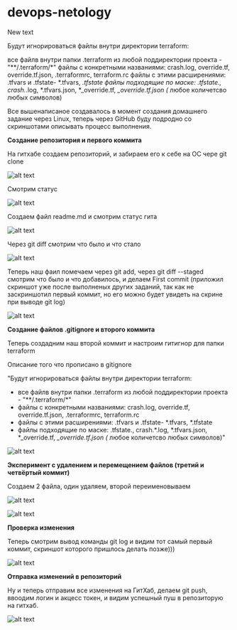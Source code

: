 # devops-netology
New text

Будут игнорироваться файлы внутри директории terraform:

все файлв внутри папки .terraform из любой поддиректории проекта - "**/.terraform/*"
файлы с конкретными названиями: crash.log, override.tf, override.tf.json, .terraformrc, terraform.rc
файлы с этими расширениями: .tfvars и .tfstate- *.tfvars, *.tfstate
файлы подходящие по маске:  .tfstate., crash.*.log, *.tfvars.json, *_override.tf, *_override.tf.json  (* любое количетсво любых символов)

Все вышенаписаное создавалось в момент создания домашнего задание через Linux, теперь через GitHub буду подродно со скриншотами описывать процесс выполнения.

**Создание репозитория и первого коммита**

На гитхабе создаем репозиторий, и забираем его к себе на ОС чере git clone


![alt text](https://github.com/mezhibo/devops-netology/blob/afdb630dbdec17699a0025b91bc801d0af3f4071/IMG/1.jpg)

Смотрим статус 

![alt text](https://github.com/mezhibo/devops-netology/blob/afdb630dbdec17699a0025b91bc801d0af3f4071/IMG/2.jpg)


Создаем файл readme.md и смотрим статус гита

![alt text](https://github.com/mezhibo/devops-netology/blob/afdb630dbdec17699a0025b91bc801d0af3f4071/IMG/3.jpg)

Через git diff смотрим что  было и что стало 

![alt text](https://github.com/mezhibo/devops-netology/blob/afdb630dbdec17699a0025b91bc801d0af3f4071/IMG/4.jpg)


Теперь наш фаил помечаем через git add, через git diff --staged смотрим что было и что добавилось, и делаем First commit (приложил скриншот уже после выполненых других заданий, так как не заскриншотил первый коммит, но его можно будет увидеть на скрине при выводе git log)

![alt text](https://github.com/mezhibo/devops-netology/blob/3f4362d579296826ff96625c26573c190af92893/IMG/12.jpg)



**Создание файлов .gitignore и второго коммита**

Теперь создадним наш второй коммит и настроим гитигнор для папки terraform


 Описание того что прописано в gitignore

 
"Будут игнорироваться файлы внутри директории terraform:

- все файлв внутри папки .terraform из любой поддиректории проекта - "**/.terraform/*"
- файлы с конкретными названиями: crash.log, override.tf, override.tf.json, .terraformrc, terraform.rc
- файлы с этими расширениями: .tfvars и .tfstate- *.tfvars, *.tfstate
- файлы подходящие по маске:  .tfstate., crash.*.log, *.tfvars.json, *_override.tf, *_override.tf.json  (* любое количетсво любых символов)"

![alt text](https://github.com/mezhibo/devops-netology/blob/3f4362d579296826ff96625c26573c190af92893/IMG/6.jpg)


**Эксперимент с удалением и перемещением файлов (третий и четвёртый коммит)**

Создаем 2 файла, один удаляем, второй переименовываем

![alt text](https://github.com/mezhibo/devops-netology/blob/3f4362d579296826ff96625c26573c190af92893/IMG/8.jpg)


![alt text](https://github.com/mezhibo/devops-netology/blob/3f4362d579296826ff96625c26573c190af92893/IMG/9.jpg)

**Проверка изменения**

Теперь смотрим вывод команды git log и видим тот самый первый коммит, скриншот которого пришлось делать позже)))

![alt text](https://github.com/mezhibo/devops-netology/blob/3f4362d579296826ff96625c26573c190af92893/IMG/10.jpg)


**Отправка изменений в репозиторий**

Ну и теперь отправим все изменения на ГитХаб, делаем git push, ввоодим логин и акцесс токен, и видим успешный пуш в репозиторую на гитхаб.

![alt text](https://github.com/mezhibo/devops-netology/blob/3f4362d579296826ff96625c26573c190af92893/IMG/11.jpg)
